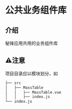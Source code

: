 # 公共业务组件库


## 介绍

秘锋应用共用的业务组件库

## ⚠️注意

项目目录应以模块划分，如

```bash
├── src
│   ├── MassTable
│   │   ├── MassTable.vue
│   │   ├── index.js
└── index.js

```
